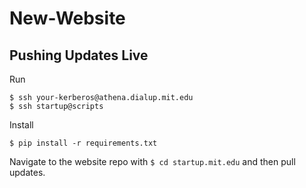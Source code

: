 # New-Website

## Pushing Updates Live

Run 
```
$ ssh your-kerberos@athena.dialup.mit.edu
$ ssh startup@scripts
```

Install
```
$ pip install -r requirements.txt
```


Navigate to the website repo with `$ cd startup.mit.edu` and then pull updates. 
